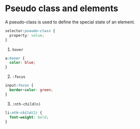 # Pseudo class and elements

A pseudo-class is used to define the special state of an element.

```css
selector:pseudo-class {
  property: value;
}
```

1. `hover`

```css
a:hover {
  color: blue;
}
```

2. `:focus`

```css
input:focus {
  border-color: green;
}
```

3. `:nth-child(n)`

```css
li:nth-child(2) {
  font-weight: bold;
}
```

